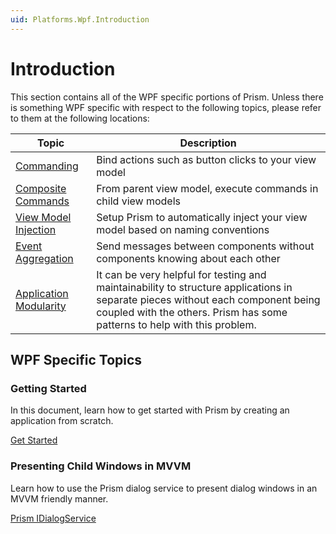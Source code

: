 ```yaml
---
uid: Platforms.Wpf.Introduction
---
```


# Introduction

This section contains all of the WPF specific portions of Prism. Unless there is something WPF specific with respect to the following topics, please refer to them at the following locations:

| Topic | Description |
|-------|-------------|
| [Commanding](xref:Commands.Commanding) | Bind actions such as button clicks to your view model |
| [Composite Commands](xref:Commands.CompositeCommands) | From parent view model, execute commands in child view models |
| [View Model Injection](xref:Mvvm.ViewModelLocator) | Setup Prism to automatically inject your view model based on naming conventions |
| [Event Aggregation](xref:Events.EventAggregator) | Send messages between components without components knowing about each other |
| [Application Modularity](xref:Modularity.GettingStarted) | It can be very helpful for testing and maintainability to structure applications in separate pieces without each component being coupled with the others. Prism has some patterns to help with this problem. |

## WPF Specific Topics

### Getting Started

In this document, learn how to get started with Prism by creating an application from scratch.

[Get Started](xref:Platforms.Wpf.GettingStarted)

### Presenting Child Windows in MVVM

Learn how to use the Prism dialog service to present dialog windows in an MVVM friendly manner.

[Prism IDialogService](xref:Dialogs.GettingStarted)
